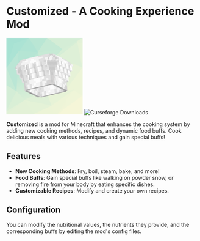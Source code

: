 # Customized - A Cooking Experience Mod

<img src="https://github.com/Mangopill/Customized/blob/1.21.1-neoforge/src/main/resources/logo.png" title="Logo" style="width: 200px;">
<img src="http://cf.way2muchnoise.eu/full__downloads.svg" title="Curseforge Downloads">

**Customized** is a mod for Minecraft that enhances the cooking system by adding new cooking methods, recipes, and dynamic food buffs. Cook delicious meals with various techniques and gain special buffs!

## Features
- **New Cooking Methods**: Fry, boil, steam, bake, and more!
- **Food Buffs**: Gain special buffs like walking on powder snow, or removing fire from your body by eating specific dishes.
- **Customizable Recipes**: Modify and create your own recipes.

## Configuration
You can modify the nutritional values, the nutrients they provide, and the corresponding buffs by editing the mod's config files.